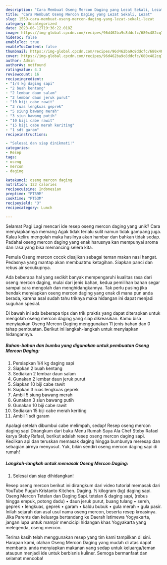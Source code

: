 ```yaml
---
description: "Cara Membuat Oseng Mercon Daging yang Lezat Sekali, Lezat"
title: "Cara Membuat Oseng Mercon Daging yang Lezat Sekali, Lezat"
slug: 1559-cara-membuat-oseng-mercon-daging-yang-lezat-sekali-lezat
category: Uncategorized
date: 2023-06-12T19:36:22.018Z
image: https://img-global.cpcdn.com/recipes/96d462ba9c8ddcfc/680x482cq70/oseng-mercon-daging-foto-resep-utama.jpg
hideToc: false
enableToc: true
enableTocContent: false
thumbnail: https://img-global.cpcdn.com/recipes/96d462ba9c8ddcfc/680x482cq70/oseng-mercon-daging-foto-resep-utama.jpg
cover: https://img-global.cpcdn.com/recipes/96d462ba9c8ddcfc/680x482cq70/oseng-mercon-daging-foto-resep-utama.jpg
author: Admin
authorAv: notfound
ratingvalue: 4.3
reviewcount: 16
recipeingredient:
- "1/4 kg daging sapi"
- "2 buah kentang"
- "2 lembar daun salam"
- "2 lembar daun jeruk purut"
- "10 biji cabe rawit"
- "3 ruas lengkuas geprek"
- "5 siung bawang merah"
- "3 siun bawang putih"
- "10 biji cabe rawit"
- "15 biji cabe merah keriting"
- "1 sdt garam"
recipeinstructions:

- "Selesai dan siap dinikmati!"
categories:
- Resep
tags:
- oseng
- mercon
- daging

katakunci: oseng mercon daging 
nutrition: 123 calories
recipecuisine: Indonesian
preptime: "PT39M"
cooktime: "PT53M"
recipeyield: "3"
recipecategory: Lunch

---
```



Selamat Pagi Lagi mencari ide resep oseng mercon daging yang unik? Cara menyiapkannya memang Agak tidak terlalu sulit namun tidak gampang juga. Kalau keliru mengolah maka hasilnya akan hambar dan bahkan tidak sedap. Padahal oseng mercon daging yang enak harusnya kan mempunyai aroma dan rasa yang bisa memancing selera kita.


Pemula Oseng mercon cocok disajikan sebagai teman makan nasi hangat. Pedasnya yang mantap akan membuatmu ketagihan. Siapkan panci dan rebus air secukupnya.

Ada beberapa hal yang sedikit banyak mempengaruhi kualitas rasa dari oseng mercon daging, mulai dari jenis bahan, kedua pemilihan bahan segar sampai cara mengolah dan menghidangkannya. Tak perlu pusing jika hendak menyiapkan oseng mercon daging yang enak di mana pun anda berada, karena asal sudah tahu triknya maka hidangan ini dapat menjadi suguhan spesial.


Di bawah ini ada beberapa tips dan trik praktis yang dapat diterapkan untuk mengolah oseng mercon daging yang siap dikreasikan. Kamu bisa menyiapkan Oseng Mercon Daging menggunakan 11 jenis bahan dan 0 tahap pembuatan. Berikut ini langkah-langkah untuk menyiapkan hidangannya.

<!--inarticleads1-->

##### Bahan-bahan dan bumbu yang digunakan untuk pembuatan Oseng Mercon Daging:

1. Persiapkan 1/4 kg daging sapi
1. Siapkan 2 buah kentang
1. Sediakan 2 lembar daun salam
1. Gunakan 2 lembar daun jeruk purut
1. Siapkan 10 biji cabe rawit
1. Siapkan 3 ruas lengkuas geprek
1. Ambil 5 siung bawang merah
1. Gunakan 3 siun bawang putih
1. Gunakan 10 biji cabe rawit
1. Sediakan 15 biji cabe merah keriting
1. Ambil 1 sdt garam


Apalagi setelah dibumbui cabe melimpah, sedap! Resep oseng mercon daging sapi Dirangkum dari buku Menu Rumah Saya Ala Chef Steby Rafael karya Steby Rafael, berikut adalah resep oseng mercon daging sapi. Kecilkan api dan teruskan memasak daging hingga bumbunya meresap dan sebagian airnya menyusut. Yuk, bikin sendiri oseng mercon daging sapi di rumah! 

<!--inarticleads2-->

##### Langkah-langkah untuk memasak Oseng Mercon Daging:


1. Selesai dan siap dihidangkan!

Resep oseng mercon berikut ini dirangkum dari video tutorial memasak dari YouTube Puguh Kristanto Kitchen. Daging. ½ kilogram (kg) daging sapi. Oseng Mercon Tetelan dan Daging Sapi. tetelan &amp; daging sapi, (rebus hingga empuk, potong dadu) • daun jeruk purut, buang tulang • sereh, geprek • lengkuas, geprek • garam • kaldu bubuk • gula merah • gula pasir. Inilah sejarah dan asal usul nama oseng mercon, beserta resep kreasinya. Jika Parents dan keluarga bertandang ke Daerah Istimewa Yogyakarta, jangan lupa untuk mampir mencicipi hidangan khas Yogyakarta yang melegenda, oseng mercon. 

Terima kasih telah menggunakan resep yang tim kami tampilkan di sini. Harapan kami, olahan Oseng Mercon Daging yang mudah di atas dapat membantu anda menyiapkan makanan yang sedap untuk keluarga/teman ataupun menjadi ide untuk berbisnis kuliner. Semoga bermanfaat dan selamat mencoba!
